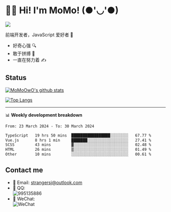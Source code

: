 # 👨‍🎓 Hi! I'm MoMo! (●'◡'●)

[![](https://img.shields.io/badge/-@MoMoOwO-%23181717?style=flat-square&logo=github)](https://github.com/MoMoOwO)

前端开发者，JavaScript 爱好者 💖
- 好奇心强 🔍
- 敢于拼搏 💪
- 一直在努力着 ✍

## Status

[![MoMoOwO's github stats](https://github-readme-stats.vercel.app/api?username=MoMoOwO&show_icons=true&theme=tokyonight)](https://github.com/MoMoOwO)

[![Top Langs](https://github-readme-stats.vercel.app/api/top-langs/?username=MoMoOwO&layout=compact&theme=tokyonight)](https://github.com/MoMoOwO)

---

📊 **Weekly development breakdown**

<!--START_SECTION:waka-->

```txt
From: 23 March 2024 - To: 30 March 2024

TypeScript   19 hrs 50 mins  █████████████████░░░░░░░░   67.77 %
Vue.js       8 hrs 1 min     ███████░░░░░░░░░░░░░░░░░░   27.41 %
SCSS         43 mins         ▓░░░░░░░░░░░░░░░░░░░░░░░░   02.48 %
HTML         26 mins         ▒░░░░░░░░░░░░░░░░░░░░░░░░   01.49 %
Other        10 mins         ░░░░░░░░░░░░░░░░░░░░░░░░░   00.61 %
```

<!--END_SECTION:waka-->

## Contact me

- 📧 Email: strangersj@outlook.com
- 🐧 QQ:  
  ![995135886](https://i.loli.net/2020/11/27/Yx6eDSQi34Va5IA.jpg)
- 💭 WeChat:  
  ![WeChat](https://i.loli.net/2020/11/27/wWX6uVoIQqig5KP.jpg)
  
